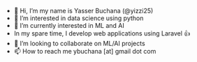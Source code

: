 - 👋 Hi, I’m my name is Yasser Buchana (@yizzi25)
- 👀 I’m interested in data science using python
- 🌱 I’m currently interested in ML and AI
- In my spare time, I develop web applications using Laravel 👍
- 💞️ I’m looking to collaborate on ML/AI projects
- 📫 How to reach me ybuchana [at] gmail dot com

<!---
yizzi25/yizzi25 is a ✨ special ✨ repository because its `README.md` (this file) appears on your GitHub profile.
You can click the Preview link to take a look at your changes.
--->
